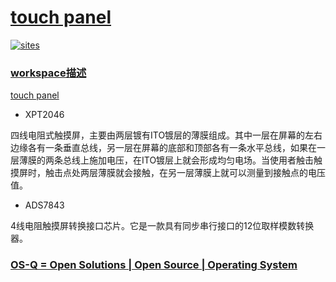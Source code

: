 ﻿# [touch panel](https://github.com/OS-Q/D024)

[![sites](http://182.61.61.133/link/resources/OSQ.png)](http://www.OS-Q.com)

### [workspace描述](https://github.com/OS-Q/D024/wiki)

[touch panel](https://github.com/OS-Q/D024)

* XPT2046

四线电阻式触摸屏，主要由两层镀有ITO镀层的薄膜组成。其中一层在屏幕的左右边缘各有一条垂直总线，另一层在屏幕的底部和顶部各有一条水平总线，如果在一层薄膜的两条总线上施加电压，在ITO镀层上就会形成均匀电场。当使用者触击触摸屏时，触击点处两层薄膜就会接触，在另一层薄膜上就可以测量到接触点的电压值。

* ADS7843

4线电阻触摸屏转换接口芯片。它是一款具有同步串行接口的12位取样模数转换器。

### [OS-Q = Open Solutions | Open Source | Operating System ](http://www.OS-Q.com/D024)
